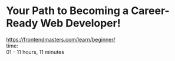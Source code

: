 # Your Path to Becoming a Career-Ready Web Developer!
https://frontendmasters.com/learn/beginner/<br>
time:<br>
01 - 11 hours, 11 minutes<br>